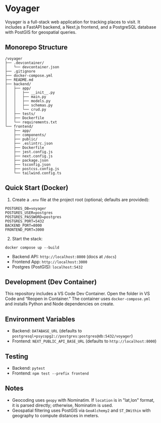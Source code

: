 # Voyager

Voyager is a full-stack web application for tracking places to visit. It includes a FastAPI backend, a Next.js frontend, and a PostgreSQL database with PostGIS for geospatial queries.

## Monorepo Structure

```
/voyager
├── .devcontainer/
│   └── devcontainer.json
├── .gitignore
├── docker-compose.yml
├── README.md
├── backend/
│   ├── app/
│   │   ├── __init__.py
│   │   ├── main.py
│   │   ├── models.py
│   │   ├── schemas.py
│   │   └── crud.py
│   ├── tests/
│   ├── Dockerfile
│   └── requirements.txt
└── frontend/
    ├── app/
    ├── components/
    ├── public/
    ├── .eslintrc.json
    ├── Dockerfile
    ├── jest.config.js
    ├── next.config.js
    ├── package.json
    ├── tsconfig.json
    ├── postcss.config.js
    └── tailwind.config.ts
```

## Quick Start (Docker)

1. Create a `.env` file at the project root (optional; defaults are provided):

```
POSTGRES_DB=voyager
POSTGRES_USER=postgres
POSTGRES_PASSWORD=postgres
POSTGRES_PORT=5432
BACKEND_PORT=8000
FRONTEND_PORT=3000
```

2. Start the stack:

```
docker compose up --build
```

- Backend API: `http://localhost:8000` (docs at `/docs`)
- Frontend App: `http://localhost:3000`
- Postgres (PostGIS): `localhost:5432`

## Development (Dev Container)

This repository includes a VS Code Dev Container. Open the folder in VS Code and “Reopen in Container.” The container uses `docker-compose.yml` and installs Python and Node dependencies on create.

## Environment Variables

- Backend: `DATABASE_URL` (defaults to `postgresql+psycopg2://postgres:postgres@db:5432/voyager`)
- Frontend: `NEXT_PUBLIC_API_BASE_URL` (defaults to `http://localhost:8000`)

## Testing

- Backend: `pytest`
- Frontend: `npm test --prefix frontend`

## Notes

- Geocoding uses `geopy` with Nominatim. If `location` is in "lat,lon" format, it is parsed directly; otherwise, Nominatim is used.
- Geospatial filtering uses PostGIS via `GeoAlchemy2` and `ST_DWithin` with geography to compute distances in meters.
